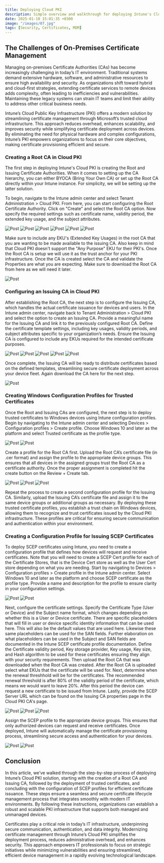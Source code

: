 ```yaml
---
title: Deploying Cloud PKI
description: Simple overview and walkthrough for deploying Intune's Cloud PKI for device certification management.
date: 2025-01-10 15:01:35 +0300
image: "/images/07.jpg"
tags: [Security, Certificates, MDM]
---
```


## The Challenges of On-Premises Certificate Management

Managing on-premises Certificate Authorities (CAs) has become increasingly challenging in today’s IT environment. Traditional systems demand extensive hardware, software, and administrative resources to ensure high availability and security. As organizations shift toward hybrid and cloud-first strategies, extending certificate services to remote devices adds complexity, often leading to inefficiencies and vulnerabilities. Maintaining these legacy systems can strain IT teams and limit their ability to address other critical business needs.

Intune’s Cloud Public Key Infrastructure (PKI) offers a modern solution by streamlining certificate management through Microsoft’s trusted cloud infrastructure. This approach reduces overhead, enhances scalability, and improves security while simplifying certificate deployment across devices. By eliminating the need for physical hardware and complex configurations, Intune’s PKI empowers organizations to focus on their core objectives, making certificate provisioning efficient and secure.

### Creating a Root CA in Cloud PKI

The first step in deploying Intune's Cloud PKI is creating the Root and Issuing Certificate Authorities. When it comes to setting up the CA hierarchy, you can either BYOCA (Bring Your Own CA) or set up the Root CA directly within your Intune instance. For simplicity, we will be setting up the latter solution.

To begin, navigate to the Intune admin center and select Tenant Administration > Cloud PKI. From here, you can start configuring the Root Certificate Authority. Click on "Create" and select the Root CA option. Now specify the required settings such as certificate name, validity period, the extended key usage, and the subject attributes.

<div class="gallery-box">
  <div class="gallery">
    <img src="/images/CloudPKI-01.jpg" loading="lazy" alt="Post">
    <img src="/images/CloudPKI-02.jpg" loading="lazy" alt="Post">
    <img src="/images/CloudPKI-24.jpg" loading="lazy" alt="Post">
    <img src="/images/CloudPKI-23.jpg" loading="lazy" alt="Post">
    <img src="/images/CloudPKI-22.jpg" loading="lazy" alt="Post">
    <img src="/images/CloudPKI-14.jpg" loading="lazy" alt="Post">
  </div>
</div>

Make sure to include any EKU's (Extended Key Usages) in the root CA that you are wanting to be made available to the issuing CA. Also keep in mind that Cloud PKI doesn't support the "Any Purpose" EKU for their PKI's. Once the Root CA is setup we will use it as the trust anchor for your PKI infrastructure. Once the CA is created select the CA and validate the Properties are what you are expecting. Make sure to download the Root CA from here as we will need it later.

<div class="gallery-box">
  <div class="gallery">
    <img src="/images/CloudPKI-14.jpg" loading="lazy" alt="Post">
  </div>
</div>

### Configuring an Issuing CA in Cloud PKI

After establishing the Root CA, the next step is to configure the Issuing CA, which handles the actual certificate issuance for devices and users. In the Intune admin center, navigate back to Tenant Administration > Cloud PKI and select the option to create an Issuing CA. Provide a meaningful name for the Issuing CA and link it to the previously configured Root CA. Define the certificate template settings, including key usages, validity periods, and subject attributes specific to your organization’s needs. Ensure the Issuing CA is configured to include any EKUs required for the intended certificate purposes.

<div class="gallery-box">
  <div class="gallery">
    <img src="/images/CloudPKI-21.jpg" loading="lazy" alt="Post">
    <img src="/images/CloudPKI-20.jpg" loading="lazy" alt="Post">
    <img src="/images/CloudPKI-19.jpg" loading="lazy" alt="Post">
    <img src="/images/CloudPKI-18.jpg" loading="lazy" alt="Post">
    <img src="/images/CloudPKI-17.jpg" loading="lazy" alt="Post">
  </div>
</div>

Once complete, the Issuing CA will be ready to distribute certificates based on the defined templates, streamlining secure certificate deployment across your device fleet. Again download the CA here for the next step.

<div class="gallery-box">
  <div class="gallery">
    <img src="/images/CloudPKI-16.jpg" loading="lazy" alt="Post">
  </div>
</div>

### Creating Windows Configuration Profiles for Trusted Certificates

Once the Root and Issuing CAs are configured, the next step is to deploy trusted certificates to Windows devices using Intune configuration profiles. Begin by navigating to the Intune admin center and selecting Devices > Configuration profiles > Create profile. Choose Windows 10 and later as the platform and select Trusted certificate as the profile type.

<div class="gallery-box">
  <div class="gallery">
    <img src="/images/CloudPKI-25.jpg" loading="lazy" alt="Post">
    <img src="/images/CloudPKI-15.jpg" loading="lazy" alt="Post">
  </div>
</div>

Create a profile for the Root CA first. Upload the Root CA’s certificate file (in .cer format) and assign the profile to the appropriate device groups. This ensures that all devices in the assigned groups trust the Root CA as a certificate authority. Once the proper assignment is completed hit the create button on the Review + Create tab.

<div class="gallery-box">
  <div class="gallery">
    <img src="/images/CloudPKI-12.jpg" loading="lazy" alt="Post">
    <img src="/images/CloudPKI-11.jpg" loading="lazy" alt="Post">
    <img src="/images/CloudPKI-10.jpg" loading="lazy" alt="Post">
  </div>
</div>

Repeat the process to create a second configuration profile for the Issuing CA. Similarly, upload the Issuing CA’s certificate file and assign it to the same device groups or additional groups as necessary. By deploying these trusted certificate profiles, you establish a trust chain on Windows devices, allowing them to recognize and trust certificates issued by the Cloud PKI infrastructure. These profiles are critical for ensuring secure communication and authentication within your environment.

### Creating a Configuration Profile for Issuing SCEP Certificates

To deploy SCEP certificates using Intune, you need to create a configuration profile that defines how devices will request and receive certificates. Note that you will need to create a SCEP Cert profile for each of the Certificate Stores, that is the Device Cert store as well as the User Cert store depending on what you are needing. Start by navigating to Devices > Configuration profiles > Create profile in the Intune admin center. Select Windows 10 and later as the platform and choose SCEP certificate as the profile type. Provide a name and description for the profile to ensure clarity in your configuration settings.

<div class="gallery-box">
  <div class="gallery">
    <img src="/images/CloudPKI-08.jpg" loading="lazy" alt="Post">
    <img src="/images/CloudPKI-07.jpg" loading="lazy" alt="Post">
  </div>
</div>

Next, configure the certificate settings. Specify the Certificate Type (User or Device) and the Subject name format, which changes depending on whether this is a User or Device certificate. There are specific placeholders that will fill in user or device specific identity information that can be used here. This will also be the default values that are used here. Likewise these same placeholders can be used for the SAN fields. Further elaboration on what placeholders can be used in the Subject and SAN fields are documented in the Intune SCEP certificate profile documentation. Define the Certificate validity period, Key storage provider, Key usage, Key size, and Hash algorithm to be used for these certificates ensuring they align with your security requirements. Then upload the Root CA that was downloaded when the Root CA was created. After the Root CA is uploaded select what EKUs that the certificate will be used for. Next, determine when the renewal threshhold will be for the certificates. The recommended renewal threshold is after 80% of the validity period of the certificate, which means we would want to leave 20%. After this period the device can request a new certificate to be issued from Intune. Lastly, provide the SCEP Server URL which can be found on the Issuing CA properties page in the Cloud PKI CA's page.

<div class="gallery-box">
  <div class="gallery">
    <img src="/images/CloudPKI-06.jpg" loading="lazy" alt="Post">
    <img src="/images/CloudPKI-05.jpg" loading="lazy" alt="Post">
    <img src="/images/CloudPKI-13.jpg" loading="lazy" alt="Post">
  </div>
</div>

Assign the SCEP profile to the appropriate device groups. This ensures that only authorized devices can request and receive certificates. Once deployed, Intune will automatically manage the certificate provisioning process, streamlining secure access and authentication for your devices.

<div class="gallery-box">
  <div class="gallery">
    <img src="/images/CloudPKI-04.jpg" loading="lazy" alt="Post">
    <img src="/images/CloudPKI-03.jpg" loading="lazy" alt="Post">
  </div>
</div>

## Conclusion

In this article, we’ve walked through the step-by-step process of deploying Intune’s Cloud PKI solution, starting with the creation of a Root CA and Issuing CA, followed by the deployment of trusted certificates, and concluding with the configuration of SCEP profiles for efficient certificate issuance. These steps ensure a seamless and secure certificate lifecycle management process that integrates smoothly with modern IT environments. By following these instructions, organizations can establish a robust and scalable PKI infrastructure that supports both managed and unmanaged devices.

Certificates play a critical role in today’s IT infrastructure, underpinning secure communication, authentication, and data integrity. Modernizing certificate management through Intune’s Cloud PKI simplifies the deployment process, reduces administrative overhead, and enhances security. This approach empowers IT professionals to focus on strategic initiatives while minimizing vulnerabilities and ensuring streamlined, efficient device management in a rapidly evolving technological landscape.
